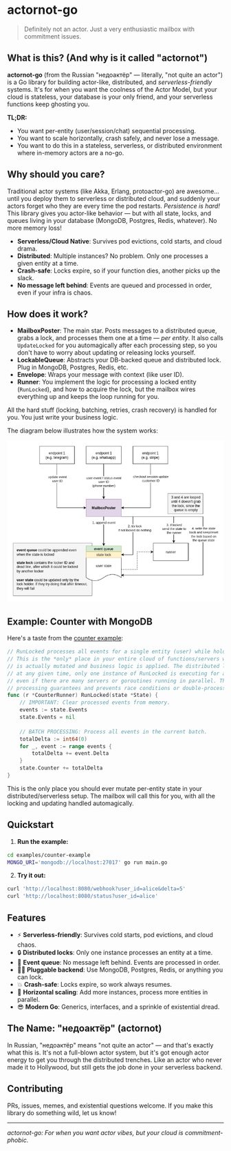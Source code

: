 # actornot-go

> Definitely not an actor. Just a very enthusiastic mailbox with commitment issues.

## What is this? (And why is it called "actornot")

**actornot-go** (from the Russian "недоактёр" — literally, "not quite an actor") is a Go library for building actor-like, distributed, and *serverless-friendly* systems. It's for when you want the coolness of the Actor Model, but your cloud is stateless, your database is your only friend, and your serverless functions keep ghosting you.

**TL;DR:**
- You want per-entity (user/session/chat) sequential processing.
- You want to scale horizontally, crash safely, and never lose a message.
- You want to do this in a stateless, serverless, or distributed environment where in-memory actors are a no-go.

## Why should you care?

Traditional actor systems (like Akka, Erlang, protoactor-go) are awesome... until you deploy them to serverless or distributed cloud, and suddenly your actors forget who they are every time the pod restarts. *Persistence is hard!* This library gives you actor-like behavior — but with all state, locks, and queues living in your database (MongoDB, Postgres, Redis, whatever). No more memory loss!

- **Serverless/Cloud Native**: Survives pod evictions, cold starts, and cloud drama.
- **Distributed**: Multiple instances? No problem. Only one processes a given entity at a time.
- **Crash-safe**: Locks expire, so if your function dies, another picks up the slack.
- **No message left behind**: Events are queued and processed in order, even if your infra is chaos.

## How does it work?

- **MailboxPoster**: The main star. Posts messages to a distributed queue, grabs a lock, and processes them one at a time — *per entity*. It also calls `UpdateLocked` for you automagically after each processing step, so you don't have to worry about updating or releasing locks yourself.
- **LockableQueue**: Abstracts your DB-backed queue and distributed lock. Plug in MongoDB, Postgres, Redis, etc.
- **Envelope**: Wraps your message with context (like user ID).
- **Runner**: You implement the logic for processing a locked entity (`RunLocked`), and how to acquire the lock, but the mailbox wires everything up and keeps the loop running for you.

All the hard stuff (locking, batching, retries, crash recovery) is handled for you. You just write your business logic.

The diagram below illustrates how the system works:

![Diagram](resources/actornot.png)

## Example: Counter with MongoDB

Here's a taste from the [counter example](examples/counter-example):

```go
// RunLocked processes all events for a single entity (user) while holding the distributed lock.
// This is the *only* place in your entire cloud of functions/servers where the state for this entity
// is actually mutated and business logic is applied. The distributed locking mechanism ensures that,
// at any given time, only one instance of RunLocked is executing for a particular user (state),
// even if there are many servers or goroutines running in parallel. This provides strong sequential
// processing guarantees and prevents race conditions or double-processing.
func (r *CounterRunner) RunLocked(state *State) {
    // IMPORTANT: Clear processed events from memory.
    events := state.Events
    state.Events = nil

    // BATCH PROCESSING: Process all events in the current batch.
    totalDelta := int64(0)
    for _, event := range events {
        totalDelta += event.Delta
    }
    state.Counter += totalDelta
}
```

This is the only place you should ever mutate per-entity state in your distributed/serverless setup. The mailbox will call this for you, with all the locking and updating handled automagically.

## Quickstart

1. **Run the example:**

```bash
cd examples/counter-example
MONGO_URI='mongodb://localhost:27017' go run main.go
```

2. **Try it out:**

```bash
curl 'http://localhost:8080/webhook?user_id=alice&delta=5'
curl 'http://localhost:8080/status?user_id=alice'
```

## Features
- ⚡ **Serverless-friendly**: Survives cold starts, pod evictions, and cloud chaos.
- 🔒 **Distributed locks**: Only one instance processes an entity at a time.
- 📨 **Event queue**: No message left behind. Events are processed in order.
- 🧑‍💻 **Pluggable backend**: Use MongoDB, Postgres, Redis, or anything you can lock.
- 💥 **Crash-safe**: Locks expire, so work always resumes.
- 🦾 **Horizontal scaling**: Add more instances, process more entities in parallel.
- 😎 **Modern Go**: Generics, interfaces, and a sprinkle of existential dread.

## The Name: "недоактёр" (actornot)

In Russian, "недоактёр" means "not quite an actor" — and that's exactly what this is. It's not a full-blown actor system, but it's got enough actor energy to get you through the distributed trenches. Like an actor who never made it to Hollywood, but still gets the job done in your serverless backend.

## Contributing

PRs, issues, memes, and existential questions welcome. If you make this library do something wild, let us know!

---

*actornot-go: For when you want actor vibes, but your cloud is commitment-phobic.*

